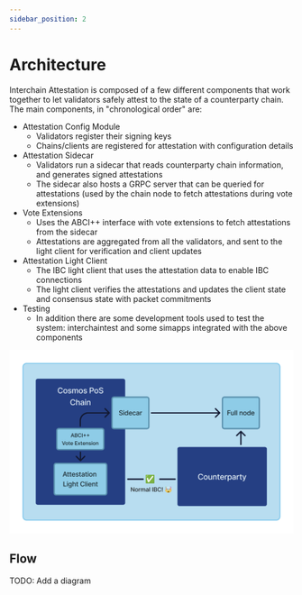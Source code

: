 ```yaml
---
sidebar_position: 2
---
```


# Architecture

Interchain Attestation is composed of a few different components that work together to let validators safely attest to the state of a counterparty chain. 
The main components, in "chronological order" are:
* Attestation Config Module
  * Validators register their signing keys
  * Chains/clients are registered for attestation with configuration details 
* Attestation Sidecar
  * Validators run a sidecar that reads counterparty chain information, and generates signed attestations
  * The sidecar also hosts a GRPC server that can be queried for attestations (used by the chain node to fetch attestations during vote extensions)
* Vote Extensions
  * Uses the ABCI++ interface with vote extensions to fetch attestations from the sidecar
  * Attestations are aggregated from all the validators, and sent to the light client for verification and client updates
* Attestation Light Client
  * The IBC light client that uses the attestation data to enable IBC connections
  * The light client verifies the attestations and updates the client state and consensus state with packet commitments
* Testing
  * In addition there are some development tools used to test the system: interchaintest and some simapps integrated with the above components

![architecture.png](../../static/img/architecture.png)

## Flow

TODO: Add a diagram



